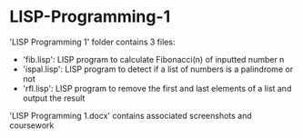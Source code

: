 # LISP-Programming-1

'LISP Programming 1' folder contains 3 files:
- 'fib.lisp': LISP program to calculate Fibonacci(n) of inputted number n
- 'ispal.lisp': LISP program to detect if a list of numbers is a palindrome or not
- 'rfl.lisp': LISP program to remove the first and last elements of a list and output the result

'LISP Programming 1.docx' contains associated screenshots and coursework
